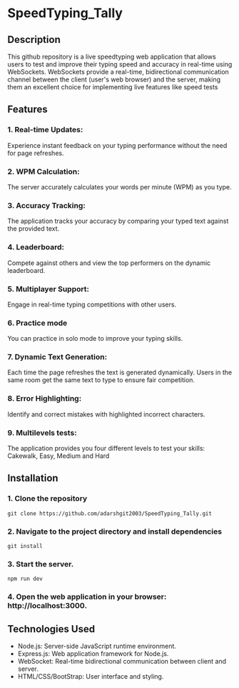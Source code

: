 # SpeedTyping_Tally
## Description
This github repository is a live speedtyping web application that allows users to test and improve their typing speed and accuracy in real-time using WebSockets.
WebSockets provide a real-time, bidirectional communication channel between the client (user's web browser) and the server, making them an excellent choice for implementing live features like speed tests
## Features
### 1. Real-time Updates:
Experience instant feedback on your typing performance without the need for page refreshes.
### 2. WPM Calculation:
The server accurately calculates your words per minute (WPM) as you type.
### 3. Accuracy Tracking: 
The application tracks your accuracy by comparing your typed text against the provided text.
### 4. Leaderboard:
Compete against others and view the top performers on the dynamic leaderboard.
### 5. Multiplayer Support:
Engage in real-time typing competitions with other users.
### 6. Practice mode
You can practice in solo mode to improve your typing skills.
### 7. Dynamic Text Generation: 
Each time the page refreshes the text is generated dynamically. Users in the same room get the same text to type to ensure fair competition.
### 8. Error Highlighting:
Identify and correct mistakes with highlighted incorrect characters.
### 9. Multilevels tests:
The application provides you four different levels to test your skills: Cakewalk, Easy, Medium and Hard
## Installation
### 1. Clone the repository
    git clone https://github.com/adarshgit2003/SpeedTyping_Tally.git
### 2. Navigate to the project directory and install dependencies
    git install
### 3. Start the server.
    npm run dev
### 4. Open the web application in your browser: http://localhost:3000.
## Technologies Used
* Node.js: Server-side JavaScript runtime environment.
* Express.js: Web application framework for Node.js.
* WebSocket: Real-time bidirectional communication between client and server.
* HTML/CSS/BootStrap: User interface and styling.
